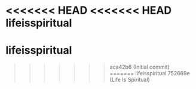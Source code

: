 <<<<<<< HEAD
<<<<<<< HEAD
lifeisspiritual
=======
# lifeisspiritual
 
>>>>>>> aca42b6 (Initial commit)
=======
lifeisspiritual
>>>>>>> 752669e (Life Is Spiritual)
